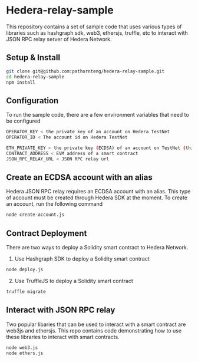 # Hedera-relay-sample

This repository contains a set of sample code that uses various types of libraries such as hashgraph sdk, web3, ethersjs, truffle, etc to interact with JSON RPC relay server of Hedera Network.

## Setup & Install

```bash
git clone git@github.com:pathornteng/hedera-relay-sample.git
cd hedera-relay-sample
npm install
```

## Configuration

To run the sample code, there are a few environment variables that need to be configured

```bash
OPERATOR_KEY < the private key of an account on Hedera TestNet
OPERATOR_ID < The account id on Hedera TestNet

ETH_PRIVATE_KEY < the private key (ECDSA) of an account on TestNet (this account must have an alias)
CONTRACT_ADDRESS < EVM address of a smart contract
JSON_RPC_RELAY_URL < JSON RPC relay url
```

## Create an ECDSA account with an alias

Hedera JSON RPC relay requires an ECDSA account with an alias. This type of account must be created through Hedera SDK at the moment. To create an account, run the following command

```bash
node create-account.js
```

## Contract Deployment

There are two ways to deploy a Solidity smart contract to Hedera Network.

1. Use Hashgraph SDK to deploy a Solidity smart contract

```bash
node deploy.js
```

2. Use TruffleJS to deploy a Solidity smart contract

```bash
truffle migrate
```

## Interact with JSON RPC relay

Two popular libaries that can be used to interact with a smart contract are web3js and ethersjs. This repo contains code demonstrating how to use these libraries to interact with smart contracts.

```bash
node web3.js
node ethers.js
```
